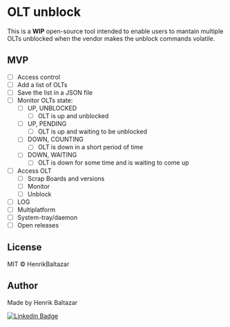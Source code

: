# OLT unblock
This is a **WIP** open-source tool intended to enable users to mantain multiple OLTs unblocked when the vendor makes the unblock commands volatile.

## MVP
- [ ] Access control
- [ ] Add a list of OLTs
- [ ] Save the list in a JSON file
- [ ] Monitor OLTs state:
  - [ ] UP, UNBLOCKED
    - [ ] OLT is up and unblocked
  - [ ] UP, PENDING
    - [ ] OLT is up and waiting to be unblocked
  - [ ] DOWN, COUNTING
    - [ ] OLT is down in a short period of time
  - [ ] DOWN, WAITING
    - [ ] OLT is down for some time and is waiting to come up
- [ ] Access OLT
  - [ ] Scrap Boards and versions
  - [ ] Monitor
  - [ ] Unblock
- [ ] LOG
- [ ] Multiplatform
- [ ] System-tray/daemon
- [ ] Open releases 

## License
MIT © HenrikBaltazar

## Author
Made by Henrik Baltazar

[![Linkedin Badge](https://img.shields.io/badge/-Henrik-blue?style=flat-square&logo=Linkedin&logoColor=white&link=https://www.linkedin.com/in/henrik-baltazar-163923127/)](https://www.linkedin.com/in/henrik-baltazar-163923127/) 